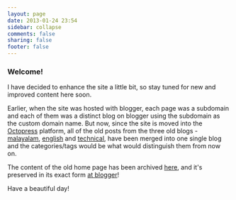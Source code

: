 ```yaml
---
layout: page
date: 2013-01-24 23:54
sidebar: collapse
comments: false
sharing: false
footer: false
---
```


### Welcome!

I have decided to enhance the site a little bit, so stay tuned for new and improved content here soon.

Earlier, when the site was hosted with blogger, each page was a subdomain and each of them was a distinct blog on blogger using the subdomain as the custom domain name. But now, since the site is moved into the [Octopress](http://octopress.org) platform, all of the old posts from the three old blogs - [malayalam](/blog/categories/malayalam-blog/), [english](/blog/categories/english-blog/) and [technical](/blog/categories/technical/), have been merged into one single blog and the categories/tags would be what would distinguish them from now on.

The content of the old home page has been archived [here](/bloggerhome), and it's preserved in its exact form [at blogger](http://harimenonhome.blogspot.com)!

Have a beautiful day!
